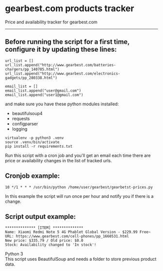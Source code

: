 # gearbest.com products tracker
Price and availability tracker for gearbest.com

---

## Before running the script for a first time, configure it by updating  these lines:
````
url_list = []
url_list.append("http://www.gearbest.com/batteries-chargers/pp_140785.html")
url_list.append("http://www.gearbest.com/electronics-gadgets/pp_280338.html")

email_list = []
email_list.append("user@gmail.com")
email_list.append("user1@gmail.com")
````
and make sure you have these python modules installed: 
- beautifulsoup4
- requests
- configparser
- logging
```
virtualenv -p python3 .venv
source .venv/bin/activate
pip install -r requirements.txt
```

Run this script with a cron job and you'll get an email each time there are price or availability changes in the list of tracked urls.

## Cronjob example:
````
10 */1 * * * /usr/bin/python /home/user/gearbest/gearbetst-prices.py
````
In this example the script will run once per hour and notify you if there is a change.

## Script output example:
````
************** [ITEM] **************
Name: Xiaomi Redmi Note 5 4G Phablet Global Version - $229.99 Free~
URL: https://www.gearbest.com/cell-phones/pp_1660531.html
New price: $335.79 / Old price: $0.0
Stock: Availability changed to 'In stock'!
````
Python 3  		
This script uses BeautifulSoup and needs a folder to store previous product data.
